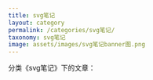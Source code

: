 ```yaml
---
title: svg笔记
layout: category
permalink: /categories/svg笔记/
taxonomy: svg笔记
image: assets/images/svg笔记banner图.png
---
```


分类《svg笔记》下的文章：